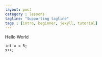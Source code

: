 ```yaml
---
layout: post
category : lessons
tagline: "Supporting tagline"
tags : [intro, beginner, jekyll, tutorial]
---
```


Hello World

    int x = 5;
    x++;

